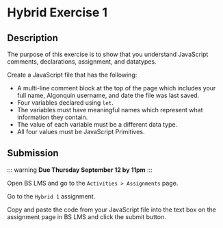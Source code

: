 # Hybrid Exercise 1

## Description

The purpose of this exercise is to show that you understand JavaScript comments, declarations, assignment, and datatypes.

Create a JavaScript file that has the following:

- A multi-line comment block at the top of the page which includes your full name, Algonquin username, and date the file was last saved.
- Four variables declared using `let`.
- The variables must have meaningful names which represent what information they contain.
- The value of each variable must be a different data type.
- All four values must be JavaScript Primitives.

## Submission

::: warning
**Due Thursday September 12 by 11pm**
:::

Open BS LMS and go to the `Activities > Assignments` page.

Go to the `Hybrid 1` assignment.

Copy and paste the code from your JavaScript file into the text box on the assignment page in BS LMS and click the submit button.
